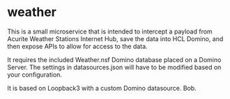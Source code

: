 # weather
This is a small microservice that is intended to intercept a payload from Acurite Weather Stations Internet Hub, save the data into HCL Domino, and then expose APIs to allow for access to the data.

It requires the included Weather.nsf Domino database placed on a Domino Server. The settings in datasources.json will have to be modified based on your configuration.

It is based on Loopback3 with a custom Domino datasource. Bob.